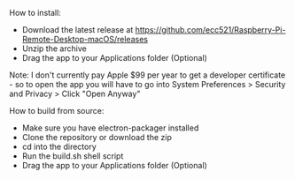 How to install:
- Download the latest release at https://github.com/ecc521/Raspberry-Pi-Remote-Desktop-macOS/releases
- Unzip the archive
- Drag the app to your Applications folder (Optional)

Note: I don't currently pay Apple $99 per year to get a developer certificate - so to open the app you will have to go into System Preferences > Security and Privacy > Click "Open Anyway"



How to build from source:
- Make sure you have electron-packager installed
- Clone the repository or download the zip
- cd into the directory
- Run the build.sh shell script
- Drag the app to your Applications folder (Optional)






